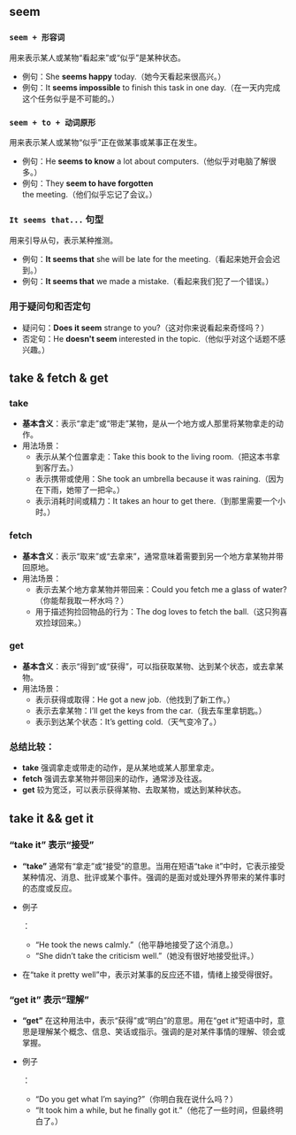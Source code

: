 ## seem

### **`seem + 形容词`**

用来表示某人或某物“看起来”或“似乎”是某种状态。

- 例句：She **seems happy** today.（她今天看起来很高兴。）
- 例句：It **seems impossible** to finish this task in one day.（在一天内完成这个任务似乎是不可能的。）

###  **`seem + to + 动词原形`**

用来表示某人或某物“似乎”正在做某事或某事正在发生。

- 例句：He **seems to know** a lot about computers.（他似乎对电脑了解很多。）
- 例句：They **seem to have forgotten** the meeting.（他们似乎忘记了会议。）

###  **`It seems that...` 句型**

用来引导从句，表示某种推测。

- 例句：**It seems that** she will be late for the meeting.（看起来她开会会迟到。）
- 例句：**It seems that** we made a mistake.（看起来我们犯了一个错误。）

###  **用于疑问句和否定句**

- 疑问句：**Does it seem** strange to you?（这对你来说看起来奇怪吗？）
- 否定句：He **doesn't seem** interested in the topic.（他似乎对这个话题不感兴趣。）

## take & fetch & get

### **take**

- **基本含义**：表示“拿走”或“带走”某物，是从一个地方或人那里将某物拿走的动作。
- 用法场景：
  - 表示从某个位置拿走：Take this book to the living room.（把这本书拿到客厅去。）
  - 表示携带或使用：She took an umbrella because it was raining.（因为在下雨，她带了一把伞。）
  - 表示消耗时间或精力：It takes an hour to get there.（到那里需要一个小时。）

### **fetch**

- **基本含义**：表示“取来”或“去拿来”，通常意味着需要到另一个地方拿某物并带回原地。
- 用法场景：
  - 表示去某个地方拿某物并带回来：Could you fetch me a glass of water?（你能帮我取一杯水吗？）
  - 用于描述狗捡回物品的行为：The dog loves to fetch the ball.（这只狗喜欢捡球回来。）

### **get**

- **基本含义**：表示“得到”或“获得”，可以指获取某物、达到某个状态，或去拿某物。
- 用法场景：
  - 表示获得或取得：He got a new job.（他找到了新工作。）
  - 表示去拿某物：I’ll get the keys from the car.（我去车里拿钥匙。）
  - 表示到达某个状态：It’s getting cold.（天气变冷了。）

### 总结比较：

- **take** 强调拿走或带走的动作，是从某地或某人那里拿走。
- **fetch** 强调去拿某物并带回来的动作，通常涉及往返。
- **get** 较为宽泛，可以表示获得某物、去取某物，或达到某种状态。

## take it && get it

### **“take it” 表示“接受”**

- **“take”** 通常有“拿走”或“接受”的意思。当用在短语“take it”中时，它表示接受某种情况、消息、批评或某个事件。强调的是面对或处理外界带来的某件事时的态度或反应。

- 例子

  ：

  - “He took the news calmly.”（他平静地接受了这个消息。）
  - “She didn’t take the criticism well.”（她没有很好地接受批评。）

- 在“take it pretty well”中，表示对某事的反应还不错，情绪上接受得很好。

### **“get it” 表示“理解”**

- **“get”** 在这种用法中，表示“获得”或“明白”的意思。用在“get it”短语中时，意思是理解某个概念、信息、笑话或指示。强调的是对某件事情的理解、领会或掌握。

- 例子

  ：

  - “Do you get what I’m saying?”（你明白我在说什么吗？）
  - “It took him a while, but he finally got it.”（他花了一些时间，但最终明白了。）